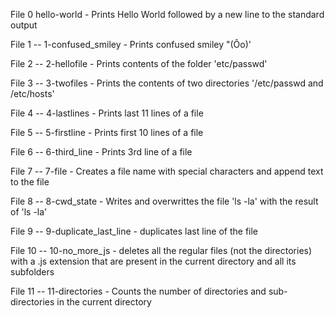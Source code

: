 File 0 hello-world - Prints Hello World followed by a new line to the standard output

File 1 --  1-confused_smiley - Prints confused smiley "(Ôo)'

File 2 --  2-hellofile - Prints contents of the folder 'etc/passwd'

File 3 -- 3-twofiles - Prints the contents of two directories '/etc/passwd and /etc/hosts'

File 4 -- 4-lastlines - Prints last 11 lines of a file

File 5 -- 5-firstline - Prints first 10 lines of a file

File 6 -- 6-third_line - Prints 3rd line of a file

File 7 -- 7-file - Creates a file name with special characters and append text to the file

File 8 -- 8-cwd_state - Writes and overwrittes the file 'ls -la' with the result of 'ls -la'

File 9 -- 9-duplicate_last_line - duplicates last line of the file

File 10 -- 10-no_more_js - deletes all the regular files (not the directories) with a .js extension that are present in the current directory and all its subfolders

File 11 -- 11-directories - Counts the number of directories and sub-directories in the current directory
